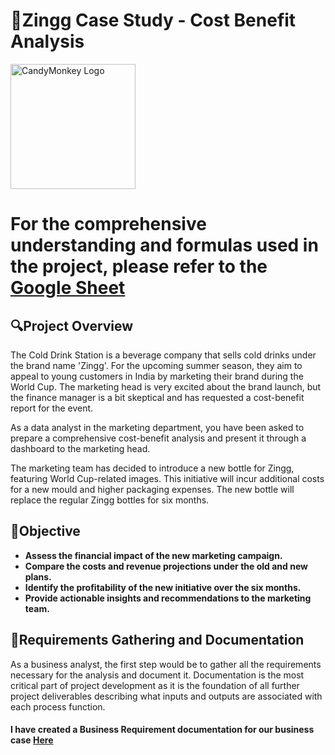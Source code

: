 # 🍾Zingg Case Study - Cost Benefit Analysis
<img src="https://github.com/user-attachments/assets/4430a3b1-7c3e-4c2f-aaa5-a0f2d04e40dd" alt="CandyMonkey Logo" width="200"/>

# For the comprehensive understanding and formulas used in the project, please refer to the [Google Sheet](https://docs.google.com/spreadsheets/d/1Rrdg4YddUoKNBgYildJ3fI1s_JJfXadMH-jTyEV4uMo/edit?usp=sharing)

## 🔍Project Overview
The Cold Drink Station is a beverage company that sells cold drinks under the brand name 'Zingg'. For the upcoming summer season, they aim to appeal to young customers in India by marketing their brand during the World Cup. The marketing head is very excited about the brand launch, but the finance manager is a bit skeptical and has requested a cost-benefit report for the event. 

As a data analyst in the marketing department, you have been asked to prepare a comprehensive cost-benefit analysis and present it through a dashboard to the marketing head.

The marketing team has decided to introduce a new bottle for Zingg, featuring World Cup-related images. This initiative will incur additional costs for a new mould and higher packaging expenses. The new bottle will replace the regular Zingg bottles for six months.

## 🚀Objective
- **Assess the financial impact of the new marketing campaign.**
- **Compare the costs and revenue projections under the old and new plans.**
- **Identify the profitability of the new initiative over the six months.**
- **Provide actionable insights and recommendations to the marketing team.**

## 📜Requirements Gathering and Documentation
As a business analyst, the first step would be to gather all the requirements necessary for the analysis and document it. Documentation is the most critical part of project development as it is the foundation of all further project deliverables describing what inputs and outputs are associated with each process function.

#### I have created a Business Requirement documentation for our business case [Here](https://github.com/itskshitija/Zingg-Cost-Benefit-Analysis/blob/main/Zingg-CostBenefitAnalysis_BRD.pdf)
